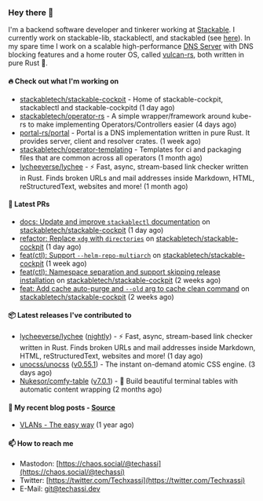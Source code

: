 ### Hey there 👋

I'm a backend software developer and tinkerer working at [Stackable][stackable]. I currently work on
stackable-lib, stackablectl, and stackabled (see [here][stackable-work]). In my spare time I work on
a scalable high-performance [DNS Server][portal] with DNS blocking features and a home router OS,
called [vulcan-rs][vulcan], both written in pure Rust 🦀.

[stackable-work]: https://github.com/stackabletech/stackable
[stackable]: https://github.com/stackabletech
[portal]: https://github.com/portal-rs/portal
[vulcan]: https://github.com/vulcan-rs

#### 🔥 Check out what I'm working on


- [stackabletech/stackable-cockpit](https://github.com/stackabletech/stackable-cockpit) - Home of stackable-cockpit, stackablectl and stackable-cockpitd (1 day ago)
- [stackabletech/operator-rs](https://github.com/stackabletech/operator-rs) - A simple wrapper/framework around kube-rs to make implementing Operators/Controllers easier (4 days ago)
- [portal-rs/portal](https://github.com/portal-rs/portal) - Portal is a DNS implementation written in pure Rust. It provides server, client and resolver crates. (1 week ago)
- [stackabletech/operator-templating](https://github.com/stackabletech/operator-templating) - Templates for ci and packaging files that are common across all operators (1 month ago)
- [lycheeverse/lychee](https://github.com/lycheeverse/lychee) - ⚡ Fast, async, stream-based link checker written in Rust. Finds broken URLs and mail addresses inside Markdown, HTML, reStructuredText, websites and more! (1 month ago)

#### 🧪 Latest PRs


- [docs: Update and improve `stackablectl` documentation](https://github.com/stackabletech/stackable-cockpit/pull/101) on [stackabletech/stackable-cockpit](https://github.com/stackabletech/stackable-cockpit) (1 day ago)
- [refactor: Replace `xdg` with `directories`](https://github.com/stackabletech/stackable-cockpit/pull/95) on [stackabletech/stackable-cockpit](https://github.com/stackabletech/stackable-cockpit) (1 day ago)
- [feat(ctl): Support `--helm-repo-multiarch`](https://github.com/stackabletech/stackable-cockpit/pull/85) on [stackabletech/stackable-cockpit](https://github.com/stackabletech/stackable-cockpit) (1 week ago)
- [feat(ctl): Namespace separation and support skipping release installation](https://github.com/stackabletech/stackable-cockpit/pull/79) on [stackabletech/stackable-cockpit](https://github.com/stackabletech/stackable-cockpit) (2 weeks ago)
- [feat: Add cache auto-purge and `--old` arg to cache clean command](https://github.com/stackabletech/stackable-cockpit/pull/76) on [stackabletech/stackable-cockpit](https://github.com/stackabletech/stackable-cockpit) (2 weeks ago)

#### 📦 Latest releases I've contributed to


- [lycheeverse/lychee](https://github.com/lycheeverse/lychee/releases/tag/nightly) ([nightly](https://github.com/lycheeverse/lychee/releases/tag/nightly)) - ⚡ Fast, async, stream-based link checker written in Rust. Finds broken URLs and mail addresses inside Markdown, HTML, reStructuredText, websites and more! (1 day ago)
- [unocss/unocss](https://github.com/unocss/unocss/releases/tag/v0.55.1) ([v0.55.1](https://github.com/unocss/unocss/releases/tag/v0.55.1)) - The instant on-demand atomic CSS engine. (3 days ago)
- [Nukesor/comfy-table](https://github.com/Nukesor/comfy-table/releases/tag/v7.0.1) ([v7.0.1](https://github.com/Nukesor/comfy-table/releases/tag/v7.0.1)) - :large_orange_diamond: Build beautiful terminal tables with automatic content wrapping (2 months ago)

#### 📜 My recent blog posts - [Source](https://github.com/Techassi/page)


- [VLANs - The easy way](https://techassi.dev/posts/vlans-the-easy-way/) (1 year ago)

#### 📫 How to reach me

- Mastodon: [https://chaos.social/@techassi](https://chaos.social/@techassi)
- Twitter: [https://twitter.com/Techxassi](https://twitter.com/Techxassi)
- E-Mail: git@techassi.dev

